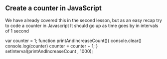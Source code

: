 ## Create a counter in JavaScript

We have already covered this in the second lesson, but as an easy recap try to code a counter in Javascript
It should go up as time goes by in intervals of 1 second






var counter = 1;
function printAndIncreaseCount(){
    console.clear()
    console.log(counter)
    counter = counter + 1;
}
setInterval(printAndIncreaseCount , 1000);